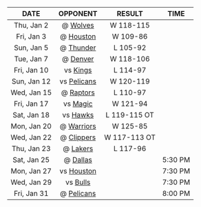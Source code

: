 |    DATE     |            OPPONENT            |    RESULT    |  TIME   |
|:-----------:|:------------------------------:|:------------:|:-------:|
| Thu, Jan 2  |  @ [Wolves](/r/timberwolves)   |  W 118-115   |         |
| Fri, Jan 3  |    @ [Houston](/r/rockets)     |   W 109-86   |         |
| Sun, Jan 5  |    @ [Thunder](/r/Thunder)     |   L 105-92   |         |
| Tue, Jan 7  |  @ [Denver](/r/denvernuggets)  |  W 118-106   |         |
| Fri, Jan 10 |      vs [Kings](/r/kings)      |   L 114-97   |         |
| Sun, Jan 12 | vs [Pelicans](/r/NOLAPelicans) |  W 120-119   |         |
| Wed, Jan 15 | @ [Raptors](/r/torontoraptors) |   L 110-97   |         |
| Fri, Jan 17 |  vs [Magic](/r/OrlandoMagic)   |   W 121-94   |         |
| Sat, Jan 18 |  vs [Hawks](/r/AtlantaHawks)   | L 119-115 OT |         |
| Mon, Jan 20 |   @ [Warriors](/r/warriors)    |   W 125-85   |         |
| Wed, Jan 22 |  @ [Clippers](/r/LAClippers)   | W 117-113 OT |         |
| Thu, Jan 23 |     @ [Lakers](/r/lakers)      |   L 117-96   |         |
| Sat, Jan 25 |    @ [Dallas](/r/Mavericks)    |              | 5:30 PM |
| Mon, Jan 27 |    vs [Houston](/r/rockets)    |              | 7:30 PM |
| Wed, Jan 29 |  vs [Bulls](/r/chicagobulls)   |              | 7:30 PM |
| Fri, Jan 31 | @ [Pelicans](/r/NOLAPelicans)  |              | 8:00 PM |